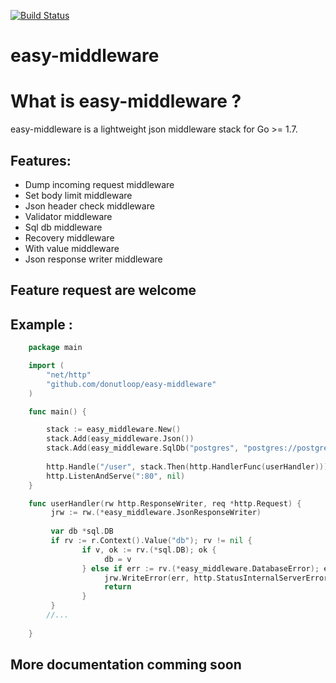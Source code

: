 [![Build Status](https://travis-ci.org/donutloop/easy-middleware.svg?branch=master)](https://travis-ci.org/donutloop/easy-middleware)

# easy-middleware

# What is easy-middleware ?

easy-middleware is a lightweight json middleware stack for Go >= 1.7.

## Features:

* Dump incoming request middleware
* Set body limit middleware
* Json header check middleware
* Validator middleware
* Sql db middleware 
* Recovery middleware
* With value middleware
* Json response writer middleware 

## Feature request are welcome

## Example :

```go
    package main

    import (
        "net/http"
        "github.com/donutloop/easy-middleware"
    )

    func main() {

        stack := easy_middleware.New()
    	stack.Add(easy_middleware.Json())
    	stack.Add(easy_middleware.SqlDb("postgres", "postgres://postgres:postgres@db/postgres?sslmode=disable"))
    
        http.Handle("/user", stack.Then(http.HandlerFunc(userHandler)))
        http.ListenAndServe(":80", nil)
    }

    func userHandler(rw http.ResponseWriter, req *http.Request) {
         jrw := rw.(*easy_middleware.JsonResponseWriter)          
          
         var db *sql.DB
         if rv := r.Context().Value("db"); rv != nil {
         		if v, ok := rv.(*sql.DB); ok {
         			 db = v 
         		} else if err := rv.(*easy_middleware.DatabaseError); err != nil {
         			 jrw.WriteError(err, http.StatusInternalServerError)
         			 return 
         		}
         }  
        //...
        
    }
```

## More documentation comming soon
